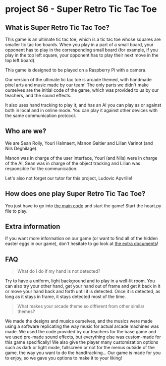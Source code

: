 # project S6 - Super Retro Tic Tac Toe 



## What is Super Retro Tic Tac Toe? 

This game is an ultimate tic tac toe, which is a tic tac toe whose squares are smaller tic tac toe boards. When you play in a part of a small board, your opponent has to play in the corresponding small board (for example, if you play in the top left square, your opponent has to play their next move in the top left board). 

This game is designed to be played on a Raspberry Pi with a camera. 

Our version of the ultimate tic tac toe is arcade themed, with handmade pixel arts and music made by our team! The only parts we didn't make ourselves are the initial code of the game, which was provided to us by our teachers, and the sound effects. 

It also uses hand tracking to play it, and has an AI you can play as or against both in local and in online mode. You can play it against other devices with the same communication protocol. 

## Who are we? 

We are Sean Rolly, Youri Halmaert, Manon Galtier and Lilian Varinot (and Nils Deghilage). 

Manon was in charge of the user interface, Youri (and Nils) were in charge of the AI, Sean was in charge of the object tracking and Lilian was responsible for the communication. 

Let's also not forget our tutor for this project, Ludovic Apvrille! 

## How does one play Super Retro Tic Tac Toe? 

You just have to go into [the main code](https://gitlab.eurecom.fr/galtier/project-s6-ultimate-tic-tac-toe/-/tree/main/code/main_code) and start the game! Start the heart.py file to play. 

## Extra information 

If you want more information on our game (or want to find all of the hidden easter eggs in our game), don't hesitate to go look at [the extra documents](https://gitlab.eurecom.fr/galtier/project-s6-ultimate-tic-tac-toe/-/tree/main/management)!

## FAQ

> What do I do if my hand is not detected? 

Try to have a uniform, light background and to play in a well-lit room. You can also try your other hand, get your hand out of frame and get it back in it or move your hand back and forth until it is detected. Once it is detected, as long as it stays in frame, it stays detected most of the time. 

> What makes your arcade theme so different from other similar themes? 

We made the designs and musics ourselves, and the musics were made using a software replicating the way music for actual arcade machines was made. We used the code provided by our teachers for the base game and we used pre-made sound effects, but everything else was custom-made for this game specifically! We also give the player many customization options such as dark or light mode, fullscreen or not for the menus outside of the game, the way you want to do the handtracking... Our game is made for you to enjoy, so we gave you options to make it to your liking! 

